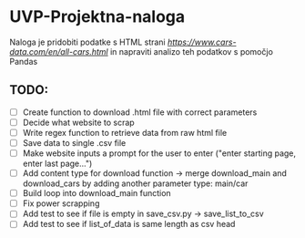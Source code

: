 # UVP-Projektna-naloga
Naloga je pridobiti podatke s HTML strani *https://www.cars-data.com/en/all-cars.html* in napraviti analizo teh podatkov s pomočjo Pandas

## TODO:
 - [ ] Create function to download .html file with correct parameters
 - [ ] Decide what website to scrap
 - [ ] Write regex function to retrieve data from raw html file
 - [ ] Save data to single .csv file
 - [ ] Make website inputs a prompt for the user to enter ("enter starting page, enter last page...")
 - [ ] Add content type for download function -> merge download_main and download_cars by adding another parameter type: main/car
 - [ ] Build loop into download_main function
 - [ ] Fix power scrapping
 - [ ] Add test to see if file is empty in save_csv.py -> save_list_to_csv
 - [ ] Add test to see if list_of_data is same length as csv head